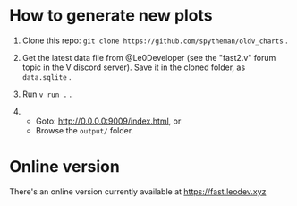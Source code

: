 How to generate new plots
===============================

1. Clone this repo: `git clone https://github.com/spytheman/oldv_charts` .

2. Get the latest data file from @Le0Developer (see the "fast2.v" forum
topic in the V discord server). Save it in the cloned folder, as `data.sqlite` .

3. Run `v run .` .

4.
    - Goto: http://0.0.0.0:9009/index.html, or
    - Browse the `output/` folder.


Online version
===============================

There's an online version currently available at https://fast.leodev.xyz

